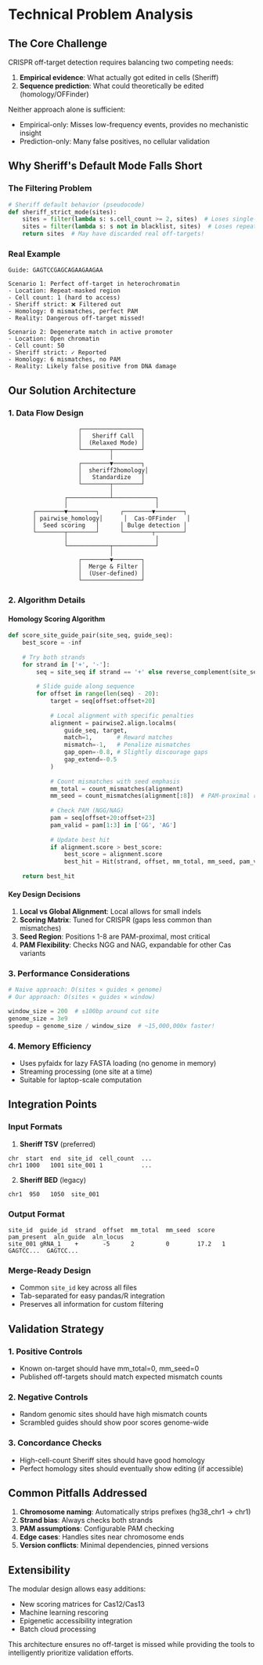 # Technical Problem Analysis

## The Core Challenge

CRISPR off-target detection requires balancing two competing needs:
1. **Empirical evidence**: What actually got edited in cells (Sheriff)
2. **Sequence prediction**: What could theoretically be edited (homology/OFFinder)

Neither approach alone is sufficient:
- Empirical-only: Misses low-frequency events, provides no mechanistic insight
- Prediction-only: Many false positives, no cellular validation

## Why Sheriff's Default Mode Falls Short

### The Filtering Problem

```python
# Sheriff default behavior (pseudocode)
def sheriff_strict_mode(sites):
    sites = filter(lambda s: s.cell_count >= 2, sites)  # Loses single-cell events
    sites = filter(lambda s: s not in blacklist, sites)  # Loses repeat regions
    return sites  # May have discarded real off-targets!
```

### Real Example
```
Guide: GAGTCCGAGCAGAAGAAGAA

Scenario 1: Perfect off-target in heterochromatin
- Location: Repeat-masked region
- Cell count: 1 (hard to access)
- Sheriff strict: ❌ Filtered out
- Homology: 0 mismatches, perfect PAM
- Reality: Dangerous off-target missed!

Scenario 2: Degenerate match in active promoter  
- Location: Open chromatin
- Cell count: 50
- Sheriff strict: ✓ Reported
- Homology: 6 mismatches, no PAM
- Reality: Likely false positive from DNA damage
```

## Our Solution Architecture

### 1. Data Flow Design

```
                    ┌─────────────────┐
                    │   Sheriff Call  │
                    │  (Relaxed Mode) │
                    └────────┬────────┘
                             │
                    ┌────────▼────────┐
                    │  sheriff2homology│
                    │   Standardize   │
                    └────────┬────────┘
                             │
                ┌────────────┴────────────┐
                │                         │
       ┌────────▼────────┐      ┌────────▼────────┐
       │ pairwise_homology│      │  Cas-OFFinder   │
       │  Seed scoring   │      │ Bulge detection │
       └────────┬────────┘      └────────┬────────┘
                │                         │
                └────────────┬────────────┘
                             │
                    ┌────────▼────────┐
                    │  Merge & Filter │
                    │  (User-defined) │
                    └─────────────────┘
```

### 2. Algorithm Details

#### Homology Scoring Algorithm
```python
def score_site_guide_pair(site_seq, guide_seq):
    best_score = -inf
    
    # Try both strands
    for strand in ['+', '-']:
        seq = site_seq if strand == '+' else reverse_complement(site_seq)
        
        # Slide guide along sequence
        for offset in range(len(seq) - 20):
            target = seq[offset:offset+20]
            
            # Local alignment with specific penalties
            alignment = pairwise2.align.localms(
                guide_seq, target,
                match=1,       # Reward matches
                mismatch=-1,   # Penalize mismatches
                gap_open=-0.8, # Slightly discourage gaps
                gap_extend=-0.5
            )
            
            # Count mismatches with seed emphasis
            mm_total = count_mismatches(alignment)
            mm_seed = count_mismatches(alignment[:8])  # PAM-proximal region
            
            # Check PAM (NGG/NAG)
            pam = seq[offset+20:offset+23]
            pam_valid = pam[1:3] in ['GG', 'AG']
            
            # Update best hit
            if alignment.score > best_score:
                best_score = alignment.score
                best_hit = Hit(strand, offset, mm_total, mm_seed, pam_valid)
    
    return best_hit
```

#### Key Design Decisions

1. **Local vs Global Alignment**: Local allows for small indels
2. **Scoring Matrix**: Tuned for CRISPR (gaps less common than mismatches)
3. **Seed Region**: Positions 1-8 are PAM-proximal, most critical
4. **PAM Flexibility**: Checks NGG and NAG, expandable for other Cas variants

### 3. Performance Considerations

```python
# Naive approach: O(sites × guides × genome)
# Our approach: O(sites × guides × window)

window_size = 200  # ±100bp around cut site
genome_size = 3e9
speedup = genome_size / window_size  # ~15,000,000x faster!
```

### 4. Memory Efficiency

- Uses pyfaidx for lazy FASTA loading (no genome in memory)
- Streaming processing (one site at a time)
- Suitable for laptop-scale computation

## Integration Points

### Input Formats

1. **Sheriff TSV** (preferred)
```
chr  start  end  site_id  cell_count  ...
chr1 1000   1001 site_001 1           ...
```

2. **Sheriff BED** (legacy)
```
chr1  950   1050  site_001
```

### Output Format
```
site_id  guide_id  strand  offset  mm_total  mm_seed  score  pam_present  aln_guide  aln_locus
site_001 gRNA_1    +       -5      2         0        17.2   1            GAGTCC...  GAGTCC...
```

### Merge-Ready Design
- Common `site_id` key across all files
- Tab-separated for easy pandas/R integration
- Preserves all information for custom filtering

## Validation Strategy

### 1. Positive Controls
- Known on-target should have mm_total=0, mm_seed=0
- Published off-targets should match expected mismatch counts

### 2. Negative Controls  
- Random genomic sites should have high mismatch counts
- Scrambled guides should show poor scores genome-wide

### 3. Concordance Checks
- High-cell-count Sheriff sites should have good homology
- Perfect homology sites should eventually show editing (if accessible)

## Common Pitfalls Addressed

1. **Chromosome naming**: Automatically strips prefixes (hg38_chr1 → chr1)
2. **Strand bias**: Always checks both strands
3. **PAM assumptions**: Configurable PAM checking
4. **Edge cases**: Handles sites near chromosome ends
5. **Version conflicts**: Minimal dependencies, pinned versions

## Extensibility

The modular design allows easy additions:
- New scoring matrices for Cas12/Cas13
- Machine learning rescoring
- Epigenetic accessibility integration
- Batch cloud processing

This architecture ensures no off-target is missed while providing the tools to intelligently prioritize validation efforts.